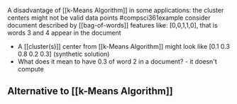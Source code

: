 A disadvantage of [[k-Means Algorithm]] in some applications: the cluster centers might not be valid data points
#compsci361example consider document described by [[bag-of-words]] features like:
	[0,0,1,1,0], that is words 3 and 4 appear in the document
- A [[cluster(s)]] center from [[k-Means Algorithm]] might look like [0.1 0.3 0.8 0.2 0.3] (synthetic solution)
- What does it mean to have 0.3 of word 2 in a document? - it doesn't compute
## Alternative to [[k-Means Algorithm]] 